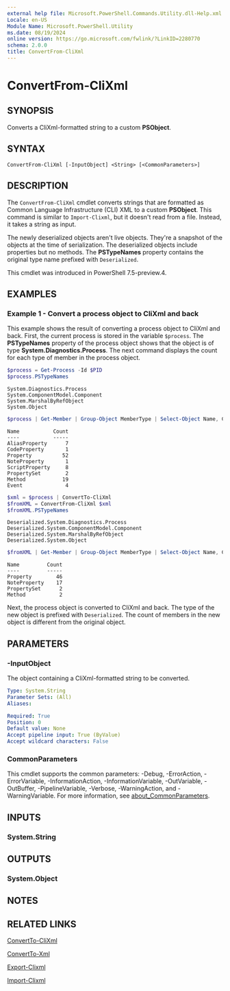 ```yaml
---
external help file: Microsoft.PowerShell.Commands.Utility.dll-Help.xml
Locale: en-US
Module Name: Microsoft.PowerShell.Utility
ms.date: 08/19/2024
online version: https://go.microsoft.com/fwlink/?LinkID=2280770
schema: 2.0.0
title: ConvertFrom-CliXml
---
```


# ConvertFrom-CliXml

## SYNOPSIS
Converts a CliXml-formatted string to a custom **PSObject**.

## SYNTAX

```
ConvertFrom-CliXml [-InputObject] <String> [<CommonParameters>]
```

## DESCRIPTION

The `ConvertFrom-CliXml` cmdlet converts strings that are formatted as Common Language
Infrastructure (CLI) XML to a custom **PSObject**. This command is similar to `Import-Clixml`, but
it doesn't read from a file. Instead, it takes a string as input.

The newly deserialized objects aren't live objects. They're a snapshot of the objects at the time of
serialization. The deserialized objects include properties but no methods. The **PSTypeNames**
property contains the original type name prefixed with `Deserialized`.

This cmdlet was introduced in PowerShell 7.5-preview.4.

## EXAMPLES

### Example 1 - Convert a process object to CliXml and back

This example shows the result of converting a process object to CliXml and back. First, the current
process is stored in the variable `$process`. The **PSTypeNames** property of the process object
shows that the object is of type **System.Diagnostics.Process**. The next command displays the count
for each type of member in the process object.

```powershell
$process = Get-Process -Id $PID
$process.PSTypeNames
```

```Output
System.Diagnostics.Process
System.ComponentModel.Component
System.MarshalByRefObject
System.Object
```

```powershell
$process | Get-Member | Group-Object MemberType | Select-Object Name, Count
```

```Output
Name           Count
----           -----
AliasProperty      7
CodeProperty       1
Property          52
NoteProperty       1
ScriptProperty     8
PropertySet        2
Method            19
Event              4
```

```powershell
$xml = $process | ConvertTo-CliXml
$fromXML = ConvertFrom-CliXml $xml
$fromXML.PSTypeNames
```

```Output
Deserialized.System.Diagnostics.Process
Deserialized.System.ComponentModel.Component
Deserialized.System.MarshalByRefObject
Deserialized.System.Object
```

```powershell
$fromXML | Get-Member | Group-Object MemberType | Select-Object Name, Count
```

```Output
Name         Count
----         -----
Property        46
NoteProperty    17
PropertySet      2
Method           2
```

Next, the process object is converted to CliXml and back. The type of the new object is prefixed
with `Deserialized`. The count of members in the new object is different from the original object.

## PARAMETERS

### -InputObject

The object containing a CliXml-formatted string to be converted.

```yaml
Type: System.String
Parameter Sets: (All)
Aliases:

Required: True
Position: 0
Default value: None
Accept pipeline input: True (ByValue)
Accept wildcard characters: False
```

### CommonParameters

This cmdlet supports the common parameters: -Debug, -ErrorAction, -ErrorVariable,
-InformationAction, -InformationVariable, -OutVariable, -OutBuffer, -PipelineVariable, -Verbose,
-WarningAction, and -WarningVariable. For more information, see
[about_CommonParameters](http://go.microsoft.com/fwlink/?LinkID=113216).

## INPUTS

### System.String

## OUTPUTS

### System.Object

## NOTES

## RELATED LINKS

[ConvertTo-CliXml](ConvertTo-CliXml.md)

[ConvertTo-Xml](ConvertTo-Xml.md)

[Export-Clixml](Export-Clixml.md)

[Import-Clixml](Import-Clixml.md)
